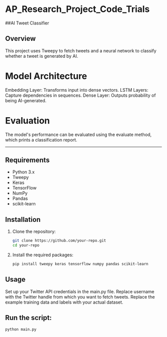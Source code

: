 # AP_Research_Project_Code_Trials

##AI Tweet Classifier

## Overview
This project uses Tweepy to fetch tweets and a neural network to classify whether a tweet is generated by AI.

# Model Architecture
Embedding Layer: Transforms input into dense vectors.
LSTM Layers: Capture dependencies in sequences.
Dense Layer: Outputs probability of being AI-generated.
# Evaluation
The model's performance can be evaluated using the evaluate method, which prints a classification report.

------

## Requirements
- Python 3.x
- Tweepy
- Keras
- TensorFlow
- NumPy
- Pandas
- scikit-learn

## Installation
1. Clone the repository:
   ```bash
   git clone https://github.com/your-repo.git
   cd your-repo
2. Install the required packages:
   ```bash
   pip install tweepy keras tensorflow numpy pandas scikit-learn

## Usage

Set up your Twitter API credentials in the main.py file.
Replace username with the Twitter handle from which you want to fetch tweets.
Replace the example training data and labels with your actual dataset.

## Run the script:
 ```bash
 python main.py
